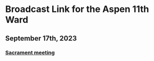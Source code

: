 # Broadcast Link for the Aspen 11th Ward

## September 17th, 2023
### [Sacrament meeting](HTTPS://www.youtube.com/watch?v=EE9XUGihpbM)
